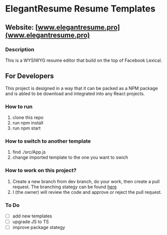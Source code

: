 # ElegantResume Resume Templates

## Website: [www.elegantresume.pro](www.elegantresume.pro)

### Description

This is a WYSIWYG resume editor that build on the top of Facebook Lexical.

## For Developers

This project is designed in a way that it can be packed as a NPM package and is abled to be download and integrated into any React projects.

### How to run

1. clone this repo
2. run npm install
3. run npm start

### How to switch to another template

1. find ./src/App.js
2. change imported template to the one you want to swich

### How to work on this project?

1. Create a new branch from dev branch, do your work, then create a pull request. The branching stategy can be found [here](https://cloudbuilder.in/blogs/2018/12/02/git-branching-insights/)
2. I (the owner) will review the code and approve or reject the pull request.

### To Do

-   [ ] add new templates
-   [ ] upgrade JS to TS
-   [ ] improve package stategy
